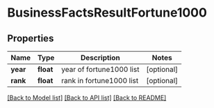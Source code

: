 # BusinessFactsResultFortune1000

## Properties
Name | Type | Description | Notes
------------ | ------------- | ------------- | -------------
**year** | **float** | year of fortune1000 list | [optional] 
**rank** | **float** | rank in fortune1000 list | [optional] 

[[Back to Model list]](../README.md#documentation-for-models) [[Back to API list]](../README.md#documentation-for-api-endpoints) [[Back to README]](../README.md)


